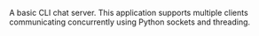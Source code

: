A basic CLI chat server. This application supports multiple clients communicating concurrently using Python sockets and threading.
